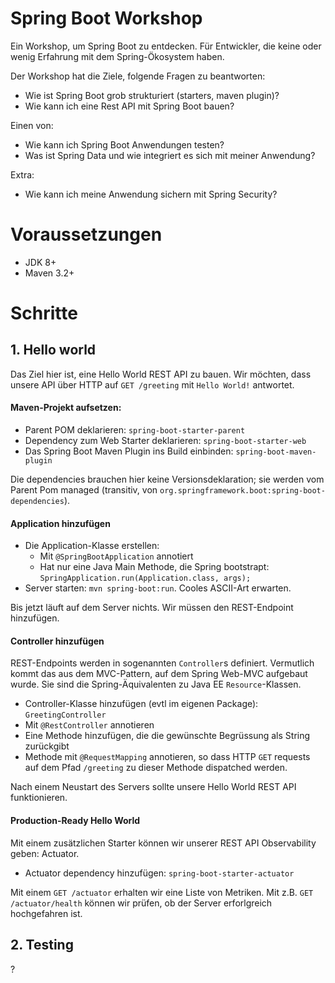 # Spring Boot Workshop

Ein Workshop, um Spring Boot zu entdecken. Für Entwickler, die keine oder wenig Erfahrung mit dem Spring-Ökosystem haben.

Der Workshop hat die Ziele, folgende Fragen zu beantworten:

- Wie ist Spring Boot grob strukturiert (starters, maven plugin)?
- Wie kann ich eine Rest API mit Spring Boot bauen?

Einen von:
- Wie kann ich Spring Boot Anwendungen testen?
- Was ist Spring Data und wie integriert es sich mit meiner Anwendung?

Extra:
- Wie kann ich meine Anwendung sichern mit Spring Security?

# Voraussetzungen

- JDK 8+
- Maven 3.2+

# Schritte

## 1. Hello world

Das Ziel hier ist, eine Hello World REST API zu bauen. Wir möchten, dass unsere API über HTTP auf `GET /greeting` mit `Hello World!` antwortet.

#### Maven-Projekt aufsetzen:

- Parent POM deklarieren: `spring-boot-starter-parent`
- Dependency zum Web Starter deklarieren: `spring-boot-starter-web`
- Das Spring Boot Maven Plugin ins Build einbinden: `spring-boot-maven-plugin`

Die dependencies brauchen hier keine Versionsdeklaration; sie werden vom Parent Pom managed (transitiv, von `org.springframework.boot:spring-boot-dependencies`).

#### Application hinzufügen

- Die Application-Klasse erstellen:
  - Mit `@SpringBootApplication` annotiert
  - Hat nur eine Java Main Methode, die Spring bootstrapt: `SpringApplication.run(Application.class, args);` 
- Server starten: `mvn spring-boot:run`. Cooles ASCII-Art erwarten.

Bis jetzt läuft auf dem Server nichts. Wir müssen den REST-Endpoint hinzufügen.

#### Controller hinzufügen
REST-Endpoints werden in sogenannten `Controller`s definiert. Vermutlich kommt das aus dem MVC-Pattern, auf dem Spring Web-MVC aufgebaut wurde. Sie sind die Spring-Äquivalenten zu Java EE `Resource`-Klassen.

- Controller-Klasse hinzufügen (evtl im eigenen Package): `GreetingController`
- Mit `@RestController` annotieren
- Eine Methode hinzufügen, die die gewünschte Begrüssung als String zurückgibt
- Methode mit `@RequestMapping` annotieren, so dass HTTP `GET` requests auf dem Pfad `/greeting` zu dieser Methode dispatched werden.

Nach einem Neustart des Servers sollte unsere Hello World REST API funktionieren.

#### Production-Ready Hello World

Mit einem zusätzlichen Starter können wir unserer REST API Observability geben: Actuator.

- Actuator dependency hinzufügen: `spring-boot-starter-actuator`

Mit einem `GET /actuator` erhalten wir eine Liste von Metriken. Mit z.B. `GET /actuator/health` können wir prüfen, ob der Server erforlgreich hochgefahren ist.

## 2. Testing

?
